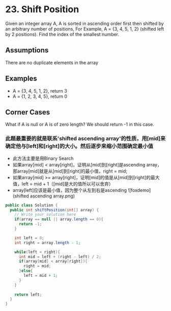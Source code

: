 # 23. Shift Position

Given an integer array A, A is sorted in ascending order first then shifted by an arbitrary number of positions, 
For Example, A = {3, 4, 5, 1, 2} (shifted left by 2 positions). 
Find the index of the smallest number.

## Assumptions
There are no duplicate elements in the array

## Examples
+ A = {3, 4, 5, 1, 2}, return 3
+ A = {1, 2, 3, 4, 5}, return 0

## Corner Cases
What if A is null or A is of zero length? We should return -1 in this case.

### 此题最重要的就是联系'shifted ascending array'的性质，用[mid]来确定他与[left]和[right]的大小。然后逐步来缩小范围确定最小值
+ 此方法主要是用Binary Search
+ 如果array[mid] < array[right]，证明从[mid]到[right]是ascending array，那array[mid]就是从[mid]到[right]的最小值，right = mid;
+ 如果array[mid] >= array[right]，证明[mid]的值是从[mid]到[right]的最大值，left = mid + 1（[mid]是大的值所以可以舍弃）
+ array[left]应该是最小值，因为整个从左到右是ascending
![foxdemo](shifted ascending array.png)

```java
public class Solution {
  public int shiftPosition(int[] array) {
    // Write your solution here
    if(array == null || array.length == 0){
      return -1;
    }

    int left = 0;
    int right = array.length - 1;

    while(left < right){
      int mid = left + (right - left) / 2;
      if(array[mid] < array[right]){
        right = mid;
      }else{
        left = mid + 1;
      }
    }
    
    return left;
  }
}
